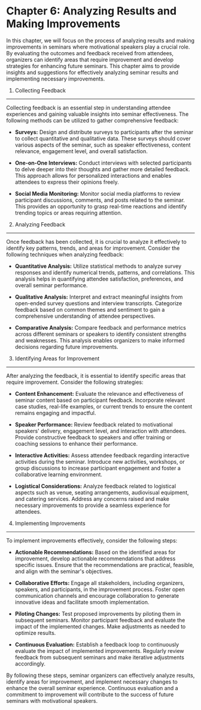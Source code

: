 Chapter 6: Analyzing Results and Making Improvements
====================================================

In this chapter, we will focus on the process of analyzing results and making improvements in seminars where motivational speakers play a crucial role. By evaluating the outcomes and feedback received from attendees, organizers can identify areas that require improvement and develop strategies for enhancing future seminars. This chapter aims to provide insights and suggestions for effectively analyzing seminar results and implementing necessary improvements.

1. Collecting Feedback
----------------------

Collecting feedback is an essential step in understanding attendee experiences and gaining valuable insights into seminar effectiveness. The following methods can be utilized to gather comprehensive feedback:

* **Surveys:** Design and distribute surveys to participants after the seminar to collect quantitative and qualitative data. These surveys should cover various aspects of the seminar, such as speaker effectiveness, content relevance, engagement level, and overall satisfaction.

* **One-on-One Interviews:** Conduct interviews with selected participants to delve deeper into their thoughts and gather more detailed feedback. This approach allows for personalized interactions and enables attendees to express their opinions freely.

* **Social Media Monitoring:** Monitor social media platforms to review participant discussions, comments, and posts related to the seminar. This provides an opportunity to grasp real-time reactions and identify trending topics or areas requiring attention.

2. Analyzing Feedback
---------------------

Once feedback has been collected, it is crucial to analyze it effectively to identify key patterns, trends, and areas for improvement. Consider the following techniques when analyzing feedback:

* **Quantitative Analysis:** Utilize statistical methods to analyze survey responses and identify numerical trends, patterns, and correlations. This analysis helps in quantifying attendee satisfaction, preferences, and overall seminar performance.

* **Qualitative Analysis:** Interpret and extract meaningful insights from open-ended survey questions and interview transcripts. Categorize feedback based on common themes and sentiment to gain a comprehensive understanding of attendee perspectives.

* **Comparative Analysis:** Compare feedback and performance metrics across different seminars or speakers to identify consistent strengths and weaknesses. This analysis enables organizers to make informed decisions regarding future improvements.

3. Identifying Areas for Improvement
------------------------------------

After analyzing the feedback, it is essential to identify specific areas that require improvement. Consider the following strategies:

* **Content Enhancement:** Evaluate the relevance and effectiveness of seminar content based on participant feedback. Incorporate relevant case studies, real-life examples, or current trends to ensure the content remains engaging and impactful.

* **Speaker Performance:** Review feedback related to motivational speakers' delivery, engagement level, and interaction with attendees. Provide constructive feedback to speakers and offer training or coaching sessions to enhance their performance.

* **Interactive Activities:** Assess attendee feedback regarding interactive activities during the seminar. Introduce new activities, workshops, or group discussions to increase participant engagement and foster a collaborative learning environment.

* **Logistical Considerations:** Analyze feedback related to logistical aspects such as venue, seating arrangements, audiovisual equipment, and catering services. Address any concerns raised and make necessary improvements to provide a seamless experience for attendees.

4. Implementing Improvements
----------------------------

To implement improvements effectively, consider the following steps:

* **Actionable Recommendations:** Based on the identified areas for improvement, develop actionable recommendations that address specific issues. Ensure that the recommendations are practical, feasible, and align with the seminar's objectives.

* **Collaborative Efforts:** Engage all stakeholders, including organizers, speakers, and participants, in the improvement process. Foster open communication channels and encourage collaboration to generate innovative ideas and facilitate smooth implementation.

* **Piloting Changes:** Test proposed improvements by piloting them in subsequent seminars. Monitor participant feedback and evaluate the impact of the implemented changes. Make adjustments as needed to optimize results.

* **Continuous Evaluation:** Establish a feedback loop to continuously evaluate the impact of implemented improvements. Regularly review feedback from subsequent seminars and make iterative adjustments accordingly.

By following these steps, seminar organizers can effectively analyze results, identify areas for improvement, and implement necessary changes to enhance the overall seminar experience. Continuous evaluation and a commitment to improvement will contribute to the success of future seminars with motivational speakers.
